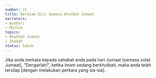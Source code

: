 ```yaml
---
number: 15
title: Berdiam Diri Semasa Khutbah Jumaat
narrators:
- Bukhari
- Muslim
topics:
- Khutbah Jumaat
- Ibadah
status: Sahih
---
```


Jika anda berkata kepada sahabat anda pada hari Jumaat [semasa solat Jumaat], “Dengarlah!”, ketika imam sedang berkhutbah, maka anda telah tersilap [dengan melakukan perkara yang sia-sia].
